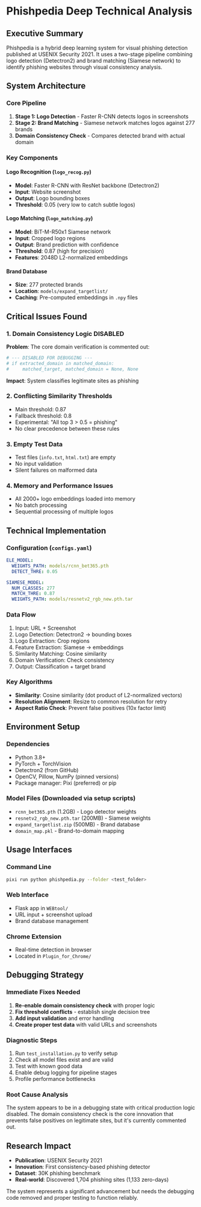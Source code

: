 # Phishpedia Deep Technical Analysis

## Executive Summary

Phishpedia is a hybrid deep learning system for visual phishing detection published at USENIX Security 2021. It uses a two-stage pipeline combining logo detection (Detectron2) and brand matching (Siamese network) to identify phishing websites through visual consistency analysis.

## System Architecture

### Core Pipeline
1. **Stage 1: Logo Detection** - Faster R-CNN detects logos in screenshots
2. **Stage 2: Brand Matching** - Siamese network matches logos against 277 brands
3. **Domain Consistency Check** - Compares detected brand with actual domain

### Key Components

#### Logo Recognition (`logo_recog.py`)
- **Model**: Faster R-CNN with ResNet backbone (Detectron2)
- **Input**: Website screenshot
- **Output**: Logo bounding boxes
- **Threshold**: 0.05 (very low to catch subtle logos)

#### Logo Matching (`logo_matching.py`)
- **Model**: BiT-M-R50x1 Siamese network
- **Input**: Cropped logo regions
- **Output**: Brand prediction with confidence
- **Threshold**: 0.87 (high for precision)
- **Features**: 2048D L2-normalized embeddings

#### Brand Database
- **Size**: 277 protected brands
- **Location**: `models/expand_targetlist/`
- **Caching**: Pre-computed embeddings in `.npy` files

## Critical Issues Found

### 1. Domain Consistency Logic DISABLED
**Problem**: The core domain verification is commented out:
```python
# --- DISABLED FOR DEBUGGING ---
# if extracted_domain in matched_domain:
#     matched_target, matched_domain = None, None
```
**Impact**: System classifies legitimate sites as phishing

### 2. Conflicting Similarity Thresholds
- Main threshold: 0.87
- Fallback threshold: 0.8
- Experimental: "All top 3 > 0.5 = phishing"
- No clear precedence between these rules

### 3. Empty Test Data
- Test files (`info.txt`, `html.txt`) are empty
- No input validation
- Silent failures on malformed data

### 4. Memory and Performance Issues
- All 2000+ logo embeddings loaded into memory
- No batch processing
- Sequential processing of multiple logos

## Technical Implementation

### Configuration (`configs.yaml`)
```yaml
ELE_MODEL:
  WEIGHTS_PATH: models/rcnn_bet365.pth
  DETECT_THRE: 0.05

SIAMESE_MODEL:
  NUM_CLASSES: 277
  MATCH_THRE: 0.87
  WEIGHTS_PATH: models/resnetv2_rgb_new.pth.tar
```

### Data Flow
1. Input: URL + Screenshot
2. Logo Detection: Detectron2 → bounding boxes
3. Logo Extraction: Crop regions
4. Feature Extraction: Siamese → embeddings
5. Similarity Matching: Cosine similarity
6. Domain Verification: Check consistency
7. Output: Classification + target brand

### Key Algorithms
- **Similarity**: Cosine similarity (dot product of L2-normalized vectors)
- **Resolution Alignment**: Resize to common resolution for retry
- **Aspect Ratio Check**: Prevent false positives (10x factor limit)

## Environment Setup

### Dependencies
- Python 3.8+
- PyTorch + TorchVision
- Detectron2 (from GitHub)
- OpenCV, Pillow, NumPy (pinned versions)
- Package manager: Pixi (preferred) or pip

### Model Files (Downloaded via setup scripts)
- `rcnn_bet365.pth` (1.2GB) - Logo detector weights
- `resnetv2_rgb_new.pth.tar` (200MB) - Siamese weights
- `expand_targetlist.zip` (500MB) - Brand database
- `domain_map.pkl` - Brand-to-domain mapping

## Usage Interfaces

### Command Line
```bash
pixi run python phishpedia.py --folder <test_folder>
```

### Web Interface
- Flask app in `WEBtool/`
- URL input + screenshot upload
- Brand database management

### Chrome Extension
- Real-time detection in browser
- Located in `Plugin_for_Chrome/`

## Debugging Strategy

### Immediate Fixes Needed
1. **Re-enable domain consistency check** with proper logic
2. **Fix threshold conflicts** - establish single decision tree
3. **Add input validation** and error handling
4. **Create proper test data** with valid URLs and screenshots

### Diagnostic Steps
1. Run `test_installation.py` to verify setup
2. Check all model files exist and are valid
3. Test with known good data
4. Enable debug logging for pipeline stages
5. Profile performance bottlenecks

### Root Cause Analysis
The system appears to be in a debugging state with critical production logic disabled. The domain consistency check is the core innovation that prevents false positives on legitimate sites, but it's currently commented out.

## Research Impact

- **Publication**: USENIX Security 2021
- **Innovation**: First consistency-based phishing detector
- **Dataset**: 30K phishing benchmark
- **Real-world**: Discovered 1,704 phishing sites (1,133 zero-days)

The system represents a significant advancement but needs the debugging code removed and proper testing to function reliably.
